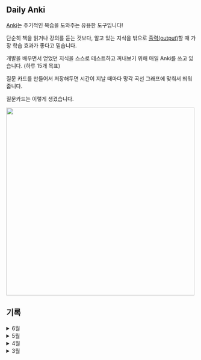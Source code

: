 ## Daily Anki

[Anki](https://apps.ankiweb.net/)는 주기적인 복습을 도와주는 유용한 도구입니다!

단순히 책을 읽거나 강의를 듣는 것보다, 알고 있는 지식을 밖으로 [출력(output)](https://www.learningman.co/output/)할 때 가장 학습 효과가 좋다고 믿습니다.

개발을 배우면서 얻었던 지식을 스스로 테스트하고 꺼내보기 위해 매일 Anki를 쓰고 있습니다. (하루 15개 목표)

질문 카드를 만들어서 저장해두면 시간이 지날 때마다 망각 곡선 그래프에 맞춰서 띄워줍니다.

질문카드는 이렇게 생겼습니다.

<img src="https://user-images.githubusercontent.com/17468015/161998280-f51578b8-e360-4bda-a902-8809078c92dc.png" width="500">


## 기록 

<details>
  <summary>6월</summary>
  
  일자    |  Screenshot
  :-------:|:------------:
  2022/06/12 | <img src="https://user-images.githubusercontent.com/17468015/173226687-03575256-a8bf-402f-86ea-3032d54128e4.png" width="400">
  2022/06/11 | <img src="https://user-images.githubusercontent.com/17468015/173188579-aaf363c6-505a-4e66-97cd-e42b23f96126.png" width="400">
  2022/06/10 | <img src="https://user-images.githubusercontent.com/17468015/173057168-71c821cb-0c45-436a-b103-0817a30e69b9.png" width="400">
  2022/06/08 | <img src="https://user-images.githubusercontent.com/17468015/172633196-47f0dfee-a7df-4c16-8924-578cedfddbe1.png" width="400">
  2022/06/07 | <img src="https://user-images.githubusercontent.com/17468015/172336866-9bf40de2-8db7-483a-8cc9-640430a3de17.png" width="400">
  2022/06/05 | <img src="https://user-images.githubusercontent.com/17468015/172053471-e323f7f2-7b07-47c0-883d-baf0a2fb946b.png" width="400">
  2022/06/04 | <img src="https://user-images.githubusercontent.com/17468015/172001239-161a940a-a568-4eb5-93e8-0db8356678d6.png" width="400">
  2022/06/03 | <img src="https://user-images.githubusercontent.com/17468015/171861667-eb9fb98d-4f2c-4b3a-986b-d16aaaf0a2c6.png" width="400">
  2022/06/02 | <img src="https://user-images.githubusercontent.com/17468015/171639859-88677ccd-161e-4556-a8f8-58fca5a8b3a8.png" width="400">
  2022/06/01 | <img src="https://user-images.githubusercontent.com/17468015/171392829-3ad22ced-bc49-4087-9c00-b6031160b727.png" width="400">
  
  
</details>
<details>
  <summary>5월</summary>
  
  일자             |  Screenshot
:-------------------------:|:-------------------------:
  2022/05/31 | <img src="https://user-images.githubusercontent.com/17468015/171196771-038aa7d5-cf0d-4f15-a636-80e42fddc8d6.png" width="400">  
  2022/05/30 | <img src="https://user-images.githubusercontent.com/17468015/170967921-f303f7f4-0a14-488d-b261-cd7e6e7d1275.png" width="400">  
  2022/05/29 | <img src="https://user-images.githubusercontent.com/17468015/170866117-86cb0fa8-6f15-4c28-8ceb-e2e601289ca3.png" width="400">  
2022/05/28 | <img src="https://user-images.githubusercontent.com/17468015/170822824-1ce7e27a-b0e1-41a5-96fa-fc2753d80742.png" width="400">  
2022/05/27 | <img src="https://user-images.githubusercontent.com/17468015/170704379-b0646f93-a687-4242-9895-9c3aadc9b42c.png" width="400">  
2022/05/26 | <img src="https://user-images.githubusercontent.com/17468015/170400692-d45a76ff-5f01-4f8a-94db-22c8fc99ad42.png" width="400">
  2022/05/25 | <img src="https://user-images.githubusercontent.com/17468015/170262760-99001cd0-23b9-445f-b30d-e2e7d391894d.png" width="400">
  2022/05/24 | <img src="https://user-images.githubusercontent.com/17468015/169926052-7d3f73a5-dbc5-4e83-9c61-320811631716.png" width="400">
  2022/05/22 | <img src="https://user-images.githubusercontent.com/17468015/169690296-95f5c960-eb81-442a-9c09-0d5bd61756de.png" width="400">
2022/05/21 | <img src="https://user-images.githubusercontent.com/17468015/169650101-36481ef7-45f7-4bcf-a6b6-b78d1312aa9d.png" width="400">
2022/05/19 | <img src="https://user-images.githubusercontent.com/17468015/169650128-cd449839-a50d-4a11-a164-b4074a98dd7b.png" width="400">
2022/05/18 | <img src="https://user-images.githubusercontent.com/17468015/168950225-dbba0c02-9287-49c2-91a0-e0292709b763.png" width="400">
2022/05/16 | <img src="https://user-images.githubusercontent.com/17468015/168556167-6939ab10-ce76-49ff-a060-c33b1c932aac.png" width="400">
2022/05/15 | <img src="https://user-images.githubusercontent.com/17468015/168454185-0e425c64-8d33-48cd-b5f3-fed8525c34d0.png" width="400">
2022/05/14 | <img src="https://user-images.githubusercontent.com/17468015/168419865-7e4164d6-f723-436b-a8b7-22d2dad3663b.png" width="400">
2022/05/12 | <img src="https://user-images.githubusercontent.com/17468015/168088037-fd5f61be-aeb3-4125-9791-b5261de0db2f.png" width="400">
2022/05/09 | <img src="https://user-images.githubusercontent.com/17468015/167424421-78690275-3ad8-4796-a7a7-39131cf89e59.png" width="400">
2022/05/07 | <img src="https://user-images.githubusercontent.com/17468015/167238496-c7df1221-4826-4ecf-a21b-9425e792714d.png" width="400">
2022/05/06 | <img src="https://user-images.githubusercontent.com/17468015/167149736-9b68bb4b-e913-4dc3-a993-8178147679f6.png" width="400">
2022/05/05 | <img src="https://user-images.githubusercontent.com/17468015/166952545-4680cd8f-291d-41a9-9b04-dda5644565ec.png" width="400">
2022/05/04 | <img src="https://user-images.githubusercontent.com/17468015/166695052-884316f6-e9a9-4523-820b-8d4d72f74591.png" width="400">
2022/05/03 | <img src="https://user-images.githubusercontent.com/17468015/166469173-f7db0775-4dc5-4c87-9f53-0f6cd0f39657.png" width="400">
2022/05/02 | <img src="https://user-images.githubusercontent.com/17468015/166231630-f66c007b-a998-41fd-a6c1-2478b2b07986.png" width="400">
2022/05/01 | <img src="https://user-images.githubusercontent.com/17468015/166149517-b5aa8e22-969d-48c3-b5db-5a3871493c5f.png" width="400">
  
</details>
<details>
  <summary>4월</summary>
  
  일자             |  Screenshot
:-------------------------:|:-------------------------:
2022/04/30 | <img src="https://user-images.githubusercontent.com/17468015/166110458-0bcbbdcd-1888-40b5-a7fb-f3cff1208e1b.png" width="400">
2022/04/28 | <img src="https://user-images.githubusercontent.com/17468015/165550782-7f9df4bb-a3da-4388-9b2f-19f6ed5626db.png" width="400">
2022/04/27 | <img src="https://user-images.githubusercontent.com/17468015/165331451-604ace8d-9776-4453-b270-f1238a4c21dd.png" width="400">
2022/04/26 | <img src="https://user-images.githubusercontent.com/17468015/165117187-06f692ff-74c6-4dd1-a5e9-858ab32b1181.png" width="400">
2022/04/24 | <img src="https://user-images.githubusercontent.com/17468015/164959185-0b4434d3-ef2f-4e7f-be35-475073139c66.png" width="400">
2022/04/23 | <img src="https://user-images.githubusercontent.com/17468015/164910508-39ccf828-9c5e-428f-9781-8fb2025689cb.png" width="400">
2022/04/19 | <img src="https://user-images.githubusercontent.com/17468015/164030857-7c1dc177-2795-4063-a322-e1037798b3d0.png" width="400">
2022/04/18 | <img src="https://user-images.githubusercontent.com/17468015/163804626-2101962e-beba-47e3-a410-2b81a6c4aa85.png" width="400">
2022/04/17 | <img src="https://user-images.githubusercontent.com/17468015/163718751-fc96d64b-faa8-40c3-ba94-fd527f77cc57.png" width="400">
2022/04/16 | <img src="https://user-images.githubusercontent.com/17468015/163679116-809fbde6-998a-4240-81c8-5450af95552f.png" width="400">
2022/04/13 | <img src="https://user-images.githubusercontent.com/17468015/163198573-31d2f6fe-7370-4333-b1ad-793715b2886e.png" width="400">
2022/04/12 | <img src="https://user-images.githubusercontent.com/17468015/162979287-4ff55867-7557-4aaa-901b-788ae28b4113.png" width="400">
2022/04/11 | <img src="https://user-images.githubusercontent.com/17468015/162756706-1f6b95f8-4950-448b-9c20-1eced5ede327.png" width="400">
2022/04/10 | <img src="https://user-images.githubusercontent.com/17468015/162618890-56f780b0-5f79-4a41-a80a-3a0ffba5645b.png" width="400">
2022/04/08 | <img src="https://user-images.githubusercontent.com/17468015/162386137-6915c365-9cc0-41fb-8d52-c395c608d5e7.png" width="400">
2022/04/07 | <img src="https://user-images.githubusercontent.com/17468015/162214415-a05c53d9-295f-4b4e-bdec-d5de854d0110.png" width="400">
2022/04/06 | <img src="https://user-images.githubusercontent.com/17468015/161995606-2bc0908f-863d-4fdf-b037-d4526160b1e9.png" width="400">
2022/04/05 | <img src="https://user-images.githubusercontent.com/17468015/161777179-5def0c7d-fff3-4f31-a336-f14082a663de.png" width="400">
2022/04/03 | <img src="https://user-images.githubusercontent.com/17468015/161412783-00dd444c-8660-43cc-b064-1cced035ca79.png" width="400">
2022/04/01 | <img src="https://user-images.githubusercontent.com/17468015/161229171-c1e4db5c-7425-4638-98d4-425d343c2b75.png" width="400">
</details>

<details>
  <summary>3월</summary>
  
  일자             |  Screenshot
:-------------------------:|:-------------------------:
2022/03/31 | <img src="https://user-images.githubusercontent.com/17468015/161068520-fbad3a0d-7406-409c-8730-7619dc2e1ce9.png" width="400">
2022/03/30 | <img src="https://user-images.githubusercontent.com/17468015/160868630-99beccc5-0e0c-45a4-9a86-50ff07d1ab99.png" width="400">
2022/03/29 | <img src="https://user-images.githubusercontent.com/17468015/160640494-a1613424-c6b6-4768-9c05-5d7044edfa4e.png" width="400">
2022/03/26 | <img src="https://user-images.githubusercontent.com/17468015/160242308-d7dcf230-228a-42fd-9f40-92afc54df9da.png" width="400">
2022/03/24 | <img src="https://user-images.githubusercontent.com/17468015/159937965-4aa421b0-03db-453f-a35f-6262bb2f71b8.png" width="400">
2022/03/23 | <img src="https://user-images.githubusercontent.com/17468015/159720426-f45e4290-a20b-49c7-b2fb-5d74fc8b7b1b.png" width="400">
2022/03/22 | <img src="https://user-images.githubusercontent.com/17468015/159502860-bc8dc06b-5264-458c-bafb-c75551a0557c.png" width="400">
2022/03/20 | <img src="https://user-images.githubusercontent.com/17468015/159163498-d2ab47e6-39f4-497c-ace0-630a72a261a1.png" width="400">
2022/03/19 | <img src="https://user-images.githubusercontent.com/17468015/159111429-67e1d84a-4210-4e2e-b333-02ecec620a4e.png" width="400">
2022/03/18 | <img src="https://user-images.githubusercontent.com/17468015/158940391-62a41e1a-201d-4840-8888-54f7d9af1084.png" width="400">
2022/03/17 | <img src="https://user-images.githubusercontent.com/17468015/158940381-91db782c-4387-4e29-a07b-aea587b39c2c.png" width="400">
2022/03/16 | <img src="https://user-images.githubusercontent.com/17468015/158623497-2d16b5c4-d7f0-43e0-a34d-3d79f755b73f.png" width="400">
2022/03/14 | <img src="https://user-images.githubusercontent.com/17468015/158163171-b2bf2cb2-c2e6-4803-bac2-b080b1ffab50.png" width="400">
2022/03/13 | <img src="https://user-images.githubusercontent.com/17468015/158053758-1d77a0ec-17bd-46f7-8495-5f3258945f65.png" width="400">
2022/03/12 | <img src="https://user-images.githubusercontent.com/17468015/158022905-4c487a49-0f61-46ff-a7d6-003db450841c.png" width="400">
2022/03/11 | <img src="https://user-images.githubusercontent.com/17468015/157885195-eb0b1fd4-31da-4e9e-aea4-8ec51dc4aa37.png" width="400">
2022/03/10 | <img src="https://user-images.githubusercontent.com/17468015/157680031-c3d2c620-8e13-4469-9da8-56ada2eda91e.png" width="400">
2022/03/08 | <img src="https://user-images.githubusercontent.com/17468015/157263693-6dde0ff6-51dd-4ad2-9efc-e63e14e2f7f0.png" width="400">
2022/03/07 | <img src="https://user-images.githubusercontent.com/17468015/157037892-014c9ebf-9765-4e7a-b845-30408df408ef.png" width="400">
2022/03/06 | <img src="https://user-images.githubusercontent.com/17468015/156921374-ba88a777-b256-4a58-bc53-cf1df46877a0.png" width="400">
2022/03/04 | <img src="https://user-images.githubusercontent.com/17468015/156758643-aee6417a-8279-484e-bac9-38537756bdda.png" width="400">
2022/03/03 | <img src="https://user-images.githubusercontent.com/17468015/156570815-c8f6acda-5f82-4775-847b-cf9faa0b176b.png" width="400">
2022/03/02 | <img src="https://user-images.githubusercontent.com/17468015/156365317-cbe508e8-363b-49f7-96c9-15006e0d1264.png" width="400">
2022/03/01 | <img src="https://user-images.githubusercontent.com/17468015/156160566-10d4f5b2-e758-4540-be5f-04efa83ebdf8.png" width="400">
</details>



